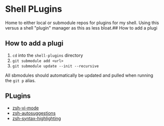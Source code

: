 # Shell PLugins
Home to either local or submodule repos for plugins for my shell. Using this versus a shell "plugin" manager as this as less bloat.## How to add a plugi

## How to add a plugi
1. `cd` into the `shell-plugins` directory
2. `git submodule add <url>`
3. `git submodule update --init --recursive`

All sbmodules should automatically be updated and pulled when running the `git p` alias.

## PLugins
- [zsh-vi-mode](https://github.com/jeffreytse/zsh-vi-mode)
- [zsh-autosuggestions](https://github.com/zsh-users/zsh-autosuggestions)
- [zsh-syntax-highlighting](https://github.com/zsh-users/zsh-syntax-highlighting)
